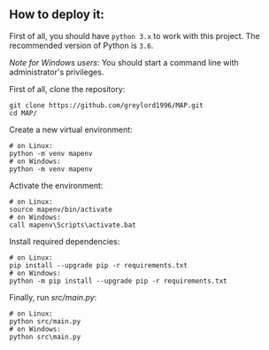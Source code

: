 ## How to deploy it:

First of all, you should have ```python 3.x``` to work with this project. The recommended version of Python is ```3.6```.

*Note for Windows users*: You should start a command line with administrator's privileges.

First of all, clone the repository:

    git clone https://github.com/greylord1996/MAP.git
    cd MAP/

Create a new virtual environment:

    # on Linux:
    python -m venv mapenv
    # on Windows:
    python -m venv mapenv

Activate the environment:

    # on Linux:
    source mapenv/bin/activate
    # on Windows:
    call mapenv\Scripts\activate.bat

Install required dependencies:

    # on Linux:
    pip install --upgrade pip -r requirements.txt
    # on Windows:
    python -m pip install --upgrade pip -r requirements.txt

Finally, run *src/main.py*:

    # on Linux:
    python src/main.py
    # on Windows:
    python src\main.py

